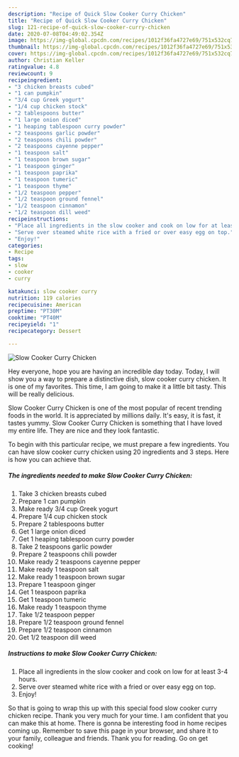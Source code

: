 ```yaml
---
description: "Recipe of Quick Slow Cooker Curry Chicken"
title: "Recipe of Quick Slow Cooker Curry Chicken"
slug: 121-recipe-of-quick-slow-cooker-curry-chicken
date: 2020-07-08T04:49:02.354Z
image: https://img-global.cpcdn.com/recipes/1012f36fa4727e69/751x532cq70/slow-cooker-curry-chicken-recipe-main-photo.jpg
thumbnail: https://img-global.cpcdn.com/recipes/1012f36fa4727e69/751x532cq70/slow-cooker-curry-chicken-recipe-main-photo.jpg
cover: https://img-global.cpcdn.com/recipes/1012f36fa4727e69/751x532cq70/slow-cooker-curry-chicken-recipe-main-photo.jpg
author: Christian Keller
ratingvalue: 4.8
reviewcount: 9
recipeingredient:
- "3 chicken breasts cubed"
- "1 can pumpkin"
- "3/4 cup Greek yogurt"
- "1/4 cup chicken stock"
- "2 tablespoons butter"
- "1 large onion diced"
- "1 heaping tablespoon curry powder"
- "2 teaspoons garlic powder"
- "2 teaspoons chili powder"
- "2 teaspoons cayenne pepper"
- "1 teaspoon salt"
- "1 teaspoon brown sugar"
- "1 teaspoon ginger"
- "1 teaspoon paprika"
- "1 teaspoon tumeric"
- "1 teaspoon thyme"
- "1/2 teaspoon pepper"
- "1/2 teaspoon ground fennel"
- "1/2 teaspoon cinnamon"
- "1/2 teaspoon dill weed"
recipeinstructions:
- "Place all ingredients in the slow cooker and cook on low for at least 3-4 hours."
- "Serve over steamed white rice with a fried or over easy egg on top."
- "Enjoy!"
categories:
- Recipe
tags:
- slow
- cooker
- curry

katakunci: slow cooker curry 
nutrition: 119 calories
recipecuisine: American
preptime: "PT30M"
cooktime: "PT40M"
recipeyield: "1"
recipecategory: Dessert

---
```



![Slow Cooker Curry Chicken](https://img-global.cpcdn.com/recipes/1012f36fa4727e69/751x532cq70/slow-cooker-curry-chicken-recipe-main-photo.jpg)

Hey everyone, hope you are having an incredible day today. Today, I will show you a way to prepare a distinctive dish, slow cooker curry chicken. It is one of my favorites. This time, I am going to make it a little bit tasty. This will be really delicious.

Slow Cooker Curry Chicken is one of the most popular of recent trending foods in the world. It is appreciated by millions daily. It's easy, it is fast, it tastes yummy. Slow Cooker Curry Chicken is something that I have loved my entire life. They are nice and they look fantastic.




To begin with this particular recipe, we must prepare a few ingredients. You can have slow cooker curry chicken using 20 ingredients and 3 steps. Here is how you can achieve that.

<!--inarticleads1-->

##### The ingredients needed to make Slow Cooker Curry Chicken:

1. Take 3 chicken breasts cubed
1. Prepare 1 can pumpkin
1. Make ready 3/4 cup Greek yogurt
1. Prepare 1/4 cup chicken stock
1. Prepare 2 tablespoons butter
1. Get 1 large onion diced
1. Get 1 heaping tablespoon curry powder
1. Take 2 teaspoons garlic powder
1. Prepare 2 teaspoons chili powder
1. Make ready 2 teaspoons cayenne pepper
1. Make ready 1 teaspoon salt
1. Make ready 1 teaspoon brown sugar
1. Prepare 1 teaspoon ginger
1. Get 1 teaspoon paprika
1. Get 1 teaspoon tumeric
1. Make ready 1 teaspoon thyme
1. Take 1/2 teaspoon pepper
1. Prepare 1/2 teaspoon ground fennel
1. Prepare 1/2 teaspoon cinnamon
1. Get 1/2 teaspoon dill weed




<!--inarticleads2-->

##### Instructions to make Slow Cooker Curry Chicken:

1. Place all ingredients in the slow cooker and cook on low for at least 3-4 hours.
1. Serve over steamed white rice with a fried or over easy egg on top.
1. Enjoy!




So that is going to wrap this up with this special food slow cooker curry chicken recipe. Thank you very much for your time. I am confident that you can make this at home. There is gonna be interesting food in home recipes coming up. Remember to save this page in your browser, and share it to your family, colleague and friends. Thank you for reading. Go on get cooking!

